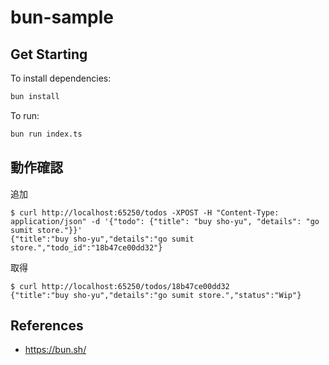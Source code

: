 # bun-sample

## Get Starting

To install dependencies:

```bash
bun install
```

To run:

```bash
bun run index.ts
```

## 動作確認

追加

```shell
$ curl http://localhost:65250/todos -XPOST -H "Content-Type: application/json" -d '{"todo": {"title": "buy sho-yu", "details": "go sumit store."}}'
{"title":"buy sho-yu","details":"go sumit store.","todo_id":"18b47ce00dd32"}
```

取得

```shell
$ curl http://localhost:65250/todos/18b47ce00dd32
{"title":"buy sho-yu","details":"go sumit store.","status":"Wip"}
```

## References

- https://bun.sh/


